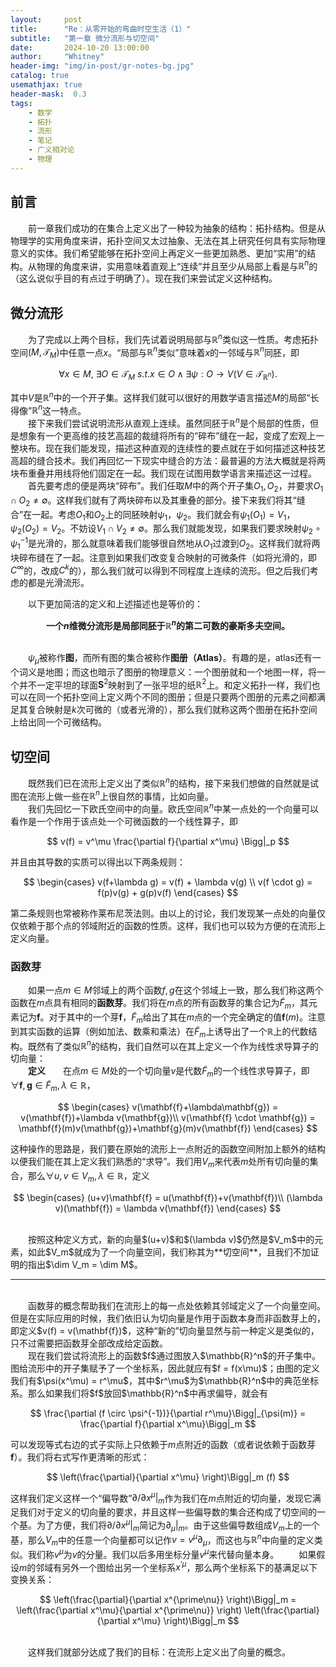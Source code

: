 ```yaml
---
layout:     post
title:      "Re：从零开始的弯曲时空生活（1）"
subtitle:   "第一章 微分流形与切空间"
date:       2024-10-20 13:00:00
author:     "Whitney"
header-img: "img/in-post/gr-notes-bg.jpg"
catalog: true
usemathjax: true
header-mask:  0.3
tags:
    - 数学
    - 拓扑
    - 流形
    - 笔记
    - 广义相对论
    - 物理
---
```


## 前言
&emsp;&emsp;前一章我们成功的在集合上定义出了一种较为抽象的结构：拓扑结构。但是从物理学的实用角度来讲，拓扑空间又太过抽象、无法在其上研究任何具有实际物理意义的实体。我们希望能够在拓扑空间上再定义一些更加熟悉、更加“实用”的结构。从物理的角度来讲，实用意味着直观上“连续”并且至少从局部上看是与$\mathbb{R}^n$的（这么说似乎目的有点过于明确了）。现在我们来尝试定义这种结构。

## 微分流形
&emsp;&emsp;为了完成以上两个目标，我们先试着说明局部与$\mathbb{R}^n$类似这一性质。考虑拓扑空间$(M, \mathcal{T}_M)$中任意一点$x$。“局部与$\mathbb{R}^n$类似”意味着$x$的一邻域与$\mathbb{R}^n$同胚，即

$$
\forall x \in M,\ \exists O \in \mathcal{T}_M\ s.t. x \in O \wedge \exists \psi : O \rightarrow V (V \in \mathcal{T}_{\mathbb{R}^n}).
$$

其中$V$是$\mathbb{R}^n$中的一个开子集。这样我们就可以很好的用数学语言描述$M$的局部“长得像”$\mathbb{R}^n$这一特点。
<br>
&emsp;&emsp;接下来我们尝试说明流形从直观上连续。虽然同胚于$\mathbb{R}^n$是个局部的性质，但是想象有一个更高维的技艺高超的裁缝将所有的“碎布”缝在一起，变成了宏观上一整块布。现在我们能发现，描述这种直观的连续性的要点就在于如何描述这种技艺高超的缝合技术。我们再回忆一下现实中缝合的方法：最普遍的方法大概就是将两块布重叠并用线将他们固定在一起。我们现在试图用数学语言来描述这一过程。
<br>
&emsp;&emsp;首先要考虑的便是两块“碎布”。我们任取$M$中的两个开子集$O_1, O_2$，并要求$O_1 \cap O_2 \neq \emptyset$。这样我们就有了两块碎布以及其重叠的部分。接下来我们将其“缝合”在一起。考虑$O_1$和$O_2$上的同胚映射$\psi_1$，$\psi_2$。我们就会有$\psi_1(O_1) = V_1$，$\psi_2(O_2) = V_2$。不妨设$V_1 \cap V_2 \neq \emptyset$。那么我们就能发现，如果我们要求映射$\psi_2 \circ \psi_1^{-1}$是光滑的，那么就意味着我们能够很自然地从$O_1$过渡到$O_2$。这样我们就将两块碎布缝在了一起。注意到如果我们改变复合映射的可微条件（如将光滑的，即$C^\infty$的，改成$C^k$的），那么我们就可以得到不同程度上连续的流形。但之后我们考虑的都是光滑流形。
<br>

&emsp;&emsp;以下更加简洁的定义和上述描述也是等价的：
<br>
**<center>一个$n$维微分流形是局部同胚于$\mathbb{R}^n$的第二可数的豪斯多夫空间。</center>**
<br>


&emsp;&emsp;$\psi_\mu$被称作**图**，而所有图的集合被称作**图册（Atlas）**。有趣的是，atlas还有一个词义是地图；而这也暗示了图册的物理意义：一个图册就和一个地图一样，将一个并不一定平坦的球面$\mathbf{S}^2$映射到了一张平坦的纸$\mathbb{R}^2$上。和定义拓扑一样，我们也可以在同一个拓扑空间上定义两个不同的图册；但是只要两个图册的元素之间都满足其复合映射是$k$次可微的（或者光滑的），那么我们就称这两个图册在拓扑空间上给出同一个可微结构。
<br>
## 切空间
&emsp;&emsp;既然我们已在流形上定义出了类似$\mathbb{R}^n$的结构，接下来我们想做的自然就是试图在流形上做一些在$\mathbb{R}^n$上很自然的事情，比如向量。
<br>
&emsp;&emsp;我们先回忆一下欧氏空间中的向量。欧氏空间$\mathbb{R}^n$中某一点处的一个向量可以看作是一个作用于该点处一个可微函数的一个线性算子，即

$$
v(f) = v^\mu \frac{\partial f}{\partial x^\mu} \Bigg|_p
$$

并且由其导数的实质可以得出以下两条规则：

$$
\begin{cases}
    v(f+\lambda g) = v(f) + \lambda v(g) \\
    v(f \cdot g) = f(p)v(g) + g(p)v(f)
\end{cases}
$$

第二条规则也常被称作莱布尼茨法则。由以上的讨论，我们发现某一点处的向量仅仅依赖于那个点的邻域附近的函数的性质。这样，我们也可以较为方便的在流形上定义向量。
<br>

### 函数芽
&emsp;&emsp;如果一点$m \in M$邻域上的两个函数$f, g$在这个邻域上一致，那么我们称这两个函数在$m$点具有相同的**函数芽**。我们将在$m$点的所有函数芽的集合记为$\tilde{F}_m$，其元素记为$\mathbf{f}$。对于其中的一个芽$\mathbf{f}$，$\tilde{F}_m$给出了其在$m$点的一个完全确定的值$\mathbf{f}(m)$。注意到其实函数的运算（例如加法、数乘和乘法）在$\tilde{F}_m$上诱导出了一个$\mathbb{R}$上的代数结构。既然有了类似$\mathbb{R}^n$的结构，我们自然可以在其上定义一个作为线性求导算子的切向量：
<br>
&emsp;&emsp;**定义**&emsp;&emsp;在点$m \in M$处的一个切向量$v$是代数$\tilde{F}_m$的一个线性求导算子，即$\forall \mathbf{f}, \mathbf{g} \in \tilde{F}_m, \lambda \in \mathbb{R}$，

$$
\begin{cases}
    v(\mathbf{f}+\lambda\mathbf{g}) = v(\mathbf{f})+\lambda v(\mathbf{g})\\
    v(\mathbf{f} \cdot \mathbf{g}) = \mathbf{f}(m)v(\mathbf{g})+\mathbf{g}(m)v(\mathbf{f})
\end{cases}
$$

这种操作的思路是，我们要在原始的流形上一点附近的函数空间附加上额外的结构以便我们能在其上定义我们熟悉的“求导”。我们用$V_m$来代表$m$处所有切向量的集合，那么$\forall u, v \in V_m , \lambda \in \mathbb{R}$，定义

$$
\begin{cases}
    (u+v)\mathbf{f} = u(\mathbf{f})+v(\mathbf{f})\\
    (\lambda v)(\mathbf{f}) = \lambda v(\mathbf{f})
\end{cases}
$$

<br>
&emsp;&emsp;按照这种定义方式，新的向量$(u+v)$和$(\lambda v)$仍然是$V_m$中的元素，如此$V_m$就成为了一个向量空间，我们称其为**切空间**，且我们不加证明的指出$\dim V_m = \dim M$。

-----

<br>
&emsp;&emsp;函数芽的概念帮助我们在流形上的每一点处依赖其邻域定义了一个向量空间。但是在实际应用的时候，我们依旧认为切向量是作用于函数本身而非函数芽上的，即定义$v(f) = v(\mathbf{f})$，这种“新的”切向量显然与前一种定义是类似的，只不过需要把函数芽全部改成给定函数。
<br>
&emsp;&emsp;现在我们尝试将流形上的函数$f$通过图放入$\mathbb{R}^n$的开子集中。图给流形中的开子集赋予了一个坐标系，因此就应有$f = f(x\mu)$；由图的定义我们有$\psi(x^\mu) = r^\mu$，其中$r^\mu$为$\mathbb{R}^n$中的典范坐标系。那么如果我们将$f$放回$\mathbb{R}^n$中再求偏导，就会有

$$
\frac{\partial (f \circ \psi^{-1})}{\partial r^\mu}\Bigg|_{\psi(m)} = \frac{\partial f}{\partial x^\mu}\Bigg|_m
$$

可以发现等式右边的式子实际上只依赖于$m$点附近的函数（或者说依赖于函数芽$\mathbf{f}$）。我们将右式写作更清晰的形式：

$$
\left(\frac{\partial}{\partial x^\mu} \right)\Bigg|_m (f)
$$

这样我们定义这样一个“偏导数”$\partial/\partial x^\mu\big|_m$作为我们在$m$点附近的切向量，发现它满足我们对于定义的切向量的要求，并且这样一些偏导数的集合还构成了切空间的一个基。为了方便，我们将$\partial/\partial x^\mu\big|_m$简记为$\partial_\mu\big|_m$。由于这些偏导数组成$V_m$上的一个基，那么$V_m$中的任意一个向量都可以记作$v = v^\mu\partial_\mu$，而这也与$\mathbb{R}^n$中向量的定义类似。我们称$v^\mu$为$v$的分量。我们以后多用坐标分量$v^\mu$来代替向量本身。
&emsp;&emsp;如果假设$m$的邻域有另外一个图给出另一个坐标系$x^{\prime\mu}$，那么两个坐标系下的基满足以下变换关系：

$$
\left(\frac{\partial}{\partial x^{\prime\nu}} \right)\Bigg|_m = \left(\frac{\partial x^\mu}{\partial x^{\prime\nu}} \right) \left(\frac{\partial}{\partial x^\mu} \right)\Bigg|_m
$$

<br>
&emsp;&emsp;这样我们就部分达成了我们的目标：在流形上定义出了向量的概念。